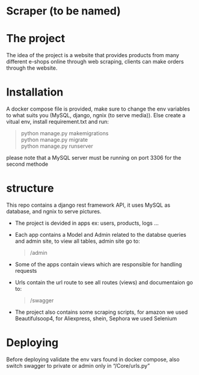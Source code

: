 # Scraper (to be named)

# The project

The idea of the project is a website that provides products from many different e-shops online through web scraping, clients can make orders through the website.

# Installation

A docker compose file is provided, make sure to change the env variables to what suits you (MySQL, django, ngnix (to serve media)).
Else create a vitual env, install requirement.txt and run: 

>python manage.py makemigrations <br/>
>python manage.py migrate <br/>
>python manage.py runserver <br/>
>

please note that a MySQL server must be running on port 3306 for the second methode

# structure

This repo contains a django rest framework API, it uses MySQL as database, and ngnix to serve pictures.

 

- The project is devided in apps ex: users, products, logs …
- Each app contains a Model and Admin related to the databse queries and admin site, to view all tables, admin site go to:
    
    > /admin
    > 
- Some of the apps contain views which are responsible for handling requests
- Urls contain the url route to see all routes (views) and documentaion go to:
    
    > /swagger
    > 
- The project also contains some scraping scripts, for amazon we used Beautifulsoop4, for Aliexpress, shein, Sephora we used Selenium

# Deploying

Before deploying validate the env vars found in docker compose, also switch swagger to private or admin only in “/Core/urls.py”
